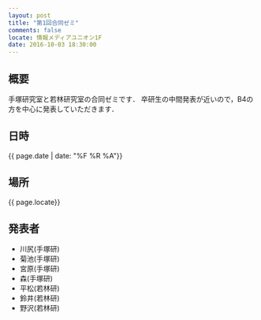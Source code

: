 ```yaml
---
layout: post
title: "第1回合同ゼミ"
comments: false
locate: 情報メディアユニオン1F
date: 2016-10-03 18:30:00
---
```


## 概要

手塚研究室と若林研究室の合同ゼミです．
卒研生の中間発表が近いので，B4の方を中心に発表していただきます．

## 日時

{{ page.date | date: "%F %R %A"}}


## 場所

{{ page.locate}}

## 発表者

- 川尻(手塚研)
- 菊池(手塚研)
- 宮原(手塚研)
- 森(手塚研)
- 平松(若林研)
- 鈴井(若林研)
- 野沢(若林研)
